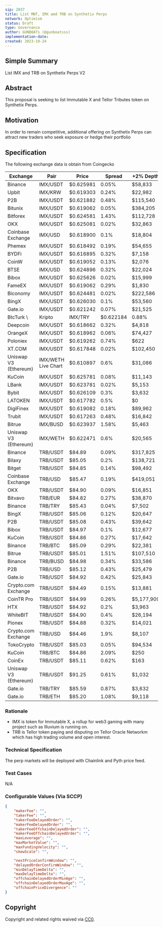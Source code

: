 ```yaml
---
sip: 2037
title: List MNT, IMX amd TRB on Synthetix Perps
network: Optimism
status: Draft
type: Governance
author: GUNBOATs (@gunboatsss)
implementation-date:
created: 2023-10-24
---
```


<!--You can leave these HTML comments in your merged SIP and delete the visible duplicate text guides, they will not appear and may be helpful to refer to if you edit it again. This is the suggested template for new SIPs. Note that an SIP number will be assigned by an editor. When opening a pull request to submit your SIP, please use an abbreviated title in the filename, `sip-draft_title_abbrev.md`. The title should be 44 characters or less.-->


## Simple Summary

<!--"If you can't explain it simply, you don't understand it well enough." Simply describe the outcome the proposed changes intends to achieve. This should be non-technical and accessible to a casual community member.-->

List IMX and TRB on Synthetix Perps V2

## Abstract

<!--A short (~200 word) description of the proposed change, the abstract should clearly describe the proposed change. This is what *will* be done if the SIP is implemented, not *why* it should be done or *how* it will be done. If the SIP proposes deploying a new contract, write, "we propose to deploy a new contract that will do x".-->

This proposal is seeking to list Immutable X and Tellor Tributes token on Synthetix Perps.

## Motivation

<!--This is the problem statement. This is the *why* of the SIP. It should clearly explain *why* the current state of the protocol is inadequate.  It is critical that you explain *why* the change is needed, if the SIP proposes changing how something is calculated, you must address *why* the current calculation is inaccurate or wrong. This is not the place to describe how the SIP will address the issue!-->

In order to remain competitive, additional offering on Synthetix Perps can attract new traders who seek exposure or hedge their portfolio

## Specification

<!--The specification should describe the syntax and semantics of any new feature, there are five sections
1. Overview
2. Rationale
3. Technical Specification
4. Test Cases
5. Configurable Values
-->

The following exchange data is obtain from Coingecko


| Exchange              | Pair                | Price     | Spread    | +2% Depth  | -2% Depth  | 24h Volume  |
|-----------------------|---------------------|-----------|-----------|------------|------------|-------------|
| Binance               | IMX/USDT            | $0.625981 | 0.05%     | $58,833    | $197,238   | $11,671,275 |
| Upbit                 | IMX/KRW             | $0.619303 | 0.24%     | $22,982    | $48,358    | $6,487,358  |
| P2B                   | IMX/USDT            | $0.621882 | 0.48%     | $115,540   | $105,210   | $3,701,489  |
| Bitunix               | IMX/USDT            | $0.619062 | 0.05%     | $384,205   | $372,954   | $3,515,985  |
| Bitforex              | IMX/USDT            | $0.624581 | 1.43%     | $112,728   | $116,825   | $3,123,871  |
| OKX                   | IMX/USDT            | $0.625081 | 0.02%     | $32,863    | $64,230    | $2,979,322  |
| Coinbase Exchange     | IMX/USD             | $0.618900 | 0.1%      | $18,804    | $184,354   | $2,786,025  |
| Phemex                | IMX/USDT            | $0.618492 | 0.19%     | $54,655    | $48,847    | $1,839,347  |
| BYDFi                 | IMX/USDT            | $0.616895 | 0.32%     | $7,158     | $10,238    | $1,727,448  |
| CoinW                 | IMX/USDT            | $0.619052 | 0.13%     | $2,076     | $5,534     | $1,602,597  |
| BTSE                  | IMX/USD             | $0.624896 | 0.32%     | $22,024    | $71,698    | $1,492,602  |
| Bibox                 | IMX/USDT            | $0.625626 | 0.02%     | $15,999    | $15,486    | $1,470,211  |
| FameEX                | IMX/USDT            | $0.619062 | 0.29%     | $1,830     | $1,621     | $1,403,844  |
| Biconomy              | IMX/USDT            | $0.624481 | 0.02%     | $222,586   | $265,363   | $910,705    |
| BingX                 | IMX/USDT            | $0.626030 | 0.1%      | $53,560    | $159,841   | $909,385    |
| Gate.io               | IMX/USDT            | $0.621242 | 0.07%     | $21,525    | $36,053    | $779,273    |
| BtcTurk \             | Kripto              | IMX/TRY   | $0.622184 | 0.88%      | $12,410    | $14,361     |
| Deepcoin              | IMX/USDT            | $0.618662 | 0.32%     | $4,818     | $4,857     | $706,200    |
| OrangeX               | IMX/USDT            | $0.618962 | 0.06%     | $74,427    | $78,104    | $631,929    |
| Poloniex              | IMX/USDT            | $0.619262 | 0.74%     | $622       | $613       | $554,901    |
| XT.COM                | IMX/USDT            | $0.617848 | 0.02%     | $102,450   | $89,281    | $544,987    |
| Uniswap V3 (Ethereum) | IMX/WETH Live Chart | $0.610897 | 0.6%      | $31,086    | $30,992    | $527,741    |
| KuCoin                | IMX/USDT            | $0.625781 | 0.08%     | $11,143    | $43,869    | $473,461    |
| LBank                 | IMX/USDT            | $0.623781 | 0.02%     | $5,153     | $5,727     | $432,688    |
| Bybit                 | IMX/USDT            | $0.626109 | 0.3%      | $3,632     | $5,918     | $407,713    |
| LATOKEN               | IMX/USDT            | $0.617782 | 0.5%      | $0         | $0         | $332,260    |
| DigiFinex             | IMX/USDT            | $0.619082 | 0.18%     | $89,962    | $171,428   | $315,800    |
| Trubit                | IMX/USDT            | $0.617263 | 0.48%     | $16,842    | $9,059     | $312,323    |
| Bitrue                | IMX/BUSD            | $0.623937 | 1.58%     | $5,463     | $4,547     | $309,907    |
| Uniswap V3 (Ethereum) | IMX/WETH            | $0.622471 | 0.6%      | $20,565    | $20,503    | $277,253    |
| Binance               | TRB/USDT            | $84.89    | 0.09%     | $317,825   | $537,633   | $91,595,510 |
| Bilaxy                | TRB/USDT            | $85.05    | 0.2%      | $138,721   | $45,568    | $35,076,440 |
| Bitget                | TRB/USDT            | $84.85    | 0.14%     | $98,492    | $105,329   | $19,705,421 |
| Coinbase Exchange     | TRB/USD             | $85.47    | 0.19%     | $419,051   | $256,936   | $11,097,630 |
| OKX                   | TRB/USDT            | $84.90    | 0.09%     | $16,851    | $189,087   | $10,341,237 |
| Bitvavo               | TRB/EUR             | $84.82    | 0.27%     | $38,870    | $81,616    | $9,550,802  |
| Binance               | TRB/TRY             | $85.43    | 0.04%     | $7,502     | $6,746     | $9,488,315  |
| BingX                 | TRB/USDT            | $85.06    | 0.12%     | $20,647    | $127,413   | $7,701,462  |
| P2B                   | TRB/USDT            | $85.08    | 0.43%     | $39,642    | $38,362    | $4,130,786  |
| Bibox                 | TRB/USDT            | $84.97    | 0.1%      | $12,677    | $12,423    | $3,798,261  |
| KuCoin                | TRB/USDT            | $84.86    | 0.27%     | $17,642    | $51,240    | $2,368,987  |
| Binance               | TRB/BTC             | $85.09    | 0.29%     | $22,381    | $16,149    | $2,332,868  |
| Bitrue                | TRB/USDT            | $85.01    | 1.51%     | $107,510   | $636,039   | $2,197,729  |
| Binance               | TRB/BUSD            | $84.98    | 0.34%     | $33,586    | $20,219    | $2,069,967  |
| P2B                   | TRB/USD             | $85.12    | 0.43%     | $25,479    | $29,393    | $1,524,996  |
| Gate.io               | TRB/USDT            | $84.92    | 0.42%     | $25,843    | $62,757    | $1,406,133  |
| Crypto.com Exchange   | TRB/USDT            | $84.49    | 0.15%     | $13,881    | $43,092    | $1,260,447  |
| CoinTR Pro            | TRB/USDT            | $84.99    | 0.26%     | $5,177,909 | $1,053,434 | $1,244,345  |
| HTX                   | TRB/USDT            | $84.92    | 0.2%      | $3,963     | $10,594    | $1,082,103  |
| WhiteBIT              | TRB/USDT            | $84.90    | 0.4%      | $26,194    | $28,857    | $922,330    |
| Pionex                | TRB/USDT            | $84.88    | 0.32%     | $14,021    | $144,363   | $174,376    |
| Crypto.com Exchange   | TRB/USD             | $84.46    | 1.9%      | $8,107     | $9,679     | $170,088    |
| TokoCrypto            | TRB/USDT            | $85.03    | 0.05%     | $94,534    | $549,565   | $116,679    |
| KuCoin                | TRB/BTC             | $84.86    | 2.09%     | $250       | $1,561     | $86,890     |
| CoinEx                | TRB/USDT            | $85.11    | 0.62%     | $163       | $880       | $54,821     |
| Uniswap V3 (Ethereum) | TRB/USDT            | $91.25    | 0.61%     | $1,032     | $1,029     | $50,368     |
| Gate.io               | TRB/TRY             | $85.59    | 0.87%     | $3,632     | $2,246     | $41,248     |
| Gate.io               | TRB/ETH             | $85.20    | 1.08%     | $9,118     | $11,436    | $33,517     |


### Rationale

<!--This is where you explain the reasoning behind how you propose to solve the problem. Why did you propose to implement the change in this way, what were the considerations and trade-offs. The rationale fleshes out what motivated the design and why particular design decisions were made. It should describe alternate designs that were considered and related work. The rationale may also provide evidence of consensus within the community, and should discuss important objections or concerns raised during discussion.-->

- IMX is token for Immutable X, a rollup for web3 gaming with many project such as Illuvium is running on.
- TRB is Tellor token paying and disputing on Tellor Oracle Networkm which has high trading volume and open interest.

### Technical Specification

<!--The technical specification should outline the public API of the changes proposed. That is, changes to any of the interfaces Synthetix currently exposes or the creations of new ones.-->

The perp markets will be deployed with Chainlink and Pyth price feed.

### Test Cases

<!--Test cases for an implementation are mandatory for SIPs but can be included with the implementation..-->

N/A

### Configurable Values (Via SCCP)

<!--Please list all values configurable via SCCP under this implementation.-->

```json
{
    "makerFee": "",
    "takerFee": "",
    "takerFeeDelayedOrder": "",
    "makerFeeDelayedOrder": "",
    "takerFeeOffchainDelayedOrder": "",
    "makerFeeOffchainDelayedOrder": "",
    "maxLeverage": "",
    "maxMarketValue": "",
    "maxFundingVelocity": "",
    "skewScale": "",

    "nextPriceConfirmWindow": "",
    "delayedOrderConfirmWindow": "",
    "minDelayTimeDelta": "",
    "maxDelayTimeDelta": "",
    "offchainDelayedOrderMinAge": "",
    "offchainDelayedOrderMaxAge": "",
    "offchainPriceDivergence": ""
}
```

## Copyright

Copyright and related rights waived via [CC0](https://creativecommons.org/publicdomain/zero/1.0/).
